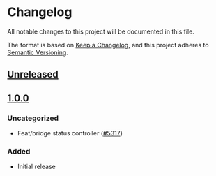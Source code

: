 # Changelog

All notable changes to this project will be documented in this file.

The format is based on [Keep a Changelog](https://keepachangelog.com/en/1.0.0/),
and this project adheres to [Semantic Versioning](https://semver.org/spec/v2.0.0.html).

## [Unreleased]

## [1.0.0]

### Uncategorized

- Feat/bridge status controller ([#5317](https://github.com/MetaMask/core/pull/5317))

### Added

- Initial release

[Unreleased]: https://github.com/MetaMask/core/compare/@metamask/bridge-status-controller@1.0.0...HEAD
[1.0.0]: https://github.com/MetaMask/core/releases/tag/@metamask/bridge-status-controller@1.0.0
